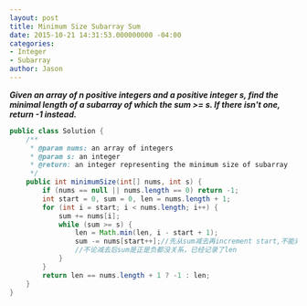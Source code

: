 ```yaml
---
layout: post
title: Minimum Size Subarray Sum
date: 2015-10-21 14:31:53.000000000 -04:00
categories:
- Integer
- Subarray
author: Jason
---
```

<p><strong><em>Given an array of n positive integers and a positive integer s, find the minimal length of a subarray of which the sum >= s. If there isn't one, return -1 instead.</em></strong></p>

``` java
public class Solution {
    /**
     * @param nums: an array of integers
     * @param s: an integer
     * @return: an integer representing the minimum size of subarray
     */
    public int minimumSize(int[] nums, int s) {
        if (nums == null || nums.length == 0) return -1;
        int start = 0, sum = 0, len = nums.length + 1;
        for (int i = start; i < nums.length; i++) {
            sum += nums[i];
            while (sum >= s) {
                len = Math.min(len, i - start + 1);
                sum -= nums[start++];//先从sum减去再increment start,不能弄反
                //不论减去后sum是正是负都没关系，已经记录了len
            }            
        }
        return len == nums.length + 1 ? -1 : len;
    }
}
```
